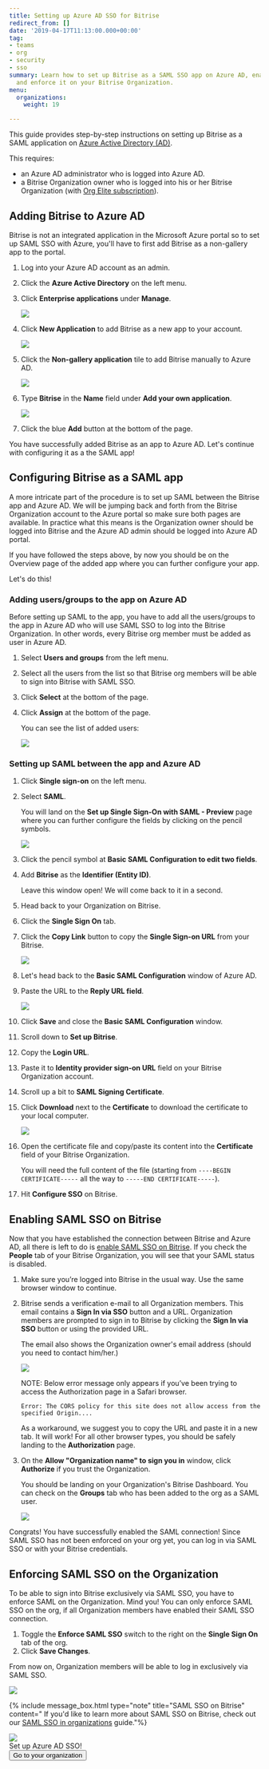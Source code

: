 ```yaml
---
title: Setting up Azure AD SSO for Bitrise
redirect_from: []
date: '2019-04-17T11:13:00.000+00:00'
tag:
- teams
- org
- security
- sso
summary: Learn how to set up Bitrise as a SAML SSO app on Azure AD, enable SAML SSO
  and enforce it on your Bitrise Organization.
menu:
  organizations:
    weight: 19

---
```

This guide provides step-by-step instructions on setting up Bitrise as a SAML application on [Azure Active Directory (AD)](https://azure.microsoft.com/en-us/).

This requires:

* an Azure AD administrator who is logged into Azure AD.
* a Bitrise Organization owner who is logged into his or her Bitrise Organization (with [Org Elite subscription](https://www.bitrise.io/pricing/teams)).

## Adding Bitrise to Azure AD

Bitrise is not an integrated application in the Microsoft Azure portal so to set up SAML SSO with Azure, you'll have to first add Bitrise as a non-gallery app to the portal.

1. Log into your Azure AD account as an admin.
2. Click the **Azure Active Directory** on the left menu.
3. Click **Enterprise applications** under **Manage**.

   ![](/img/active-directory.png)
4. Click **New Application** to add Bitrise as a new app to your account.

   ![](/img/azure-enterprise-application-1.jpg)
5. Click the **Non-gallery application** tile to add Bitrise manually to Azure AD.

   ![](/img/non-gallery-application.jpg)
6. Type **Bitrise** in the **Name** field under **Add your own application**.

   ![](/img/bitrise-added-as-an-app.png)
7. Click the blue **Add** button at the bottom of the page.

You have successfully added Bitrise as an app to Azure AD. Let's continue with configuring it as a the SAML app!

## Configuring Bitrise as a SAML app

A more intricate part of the procedure is to set up SAML between the Bitrise app and Azure AD. We will be jumping back and forth from the Bitrise Organization account to the Azure portal so make sure both pages are available. In practice what this means is the Organization owner should be logged into Bitrise and the Azure AD admin should be logged into Azure AD portal.

If you have followed the steps above, by now you should be on the Overview page of the added app where you can further configure your app.

Let's do this!

### Adding users/groups to the app on Azure AD

Before setting up SAML to the app, you have to add all the users/groups to the app in Azure AD who will use SAML SSO to log into the Bitrise Organization. In other words, every Bitrise org member must be added as user in Azure AD.

1. Select **Users and groups** from the left menu.
2. Select all the users from the list so that Bitrise org members will be able to sign into Bitrise with SAML SSO.
3. Click **Select** at the bottom of the page.
4. Click **Assign** at the bottom of the page.

   You can see the list of added users:

   ![](/img/added-user.png)

### Setting up SAML between the app and Azure AD

 1. Click **Single sign-on** on the left menu.
 2. Select **SAML**.

    You will land on the **Set up Single Sign-On with SAML - Preview** page where you can further configure the fields by clicking on the pencil symbols.

    ![](/img/provide-details_back_to_bitrise-2.jpg)
 3. Click the pencil symbol at **Basic SAML Configuration to edit two fields**.
 4. Add **Bitrise** as the **Identifier (Entity ID)**.

    Leave this window open! We will come back to it in a second.
 5. Head back to your Organization on Bitrise.
 6. Click the **Single Sign On** tab.
 7. Click the **Copy Link** button to copy the **Single Sign-on URL** from your Bitrise.

    ![](https://devcenter.bitrise.io/img/sso-saml-page.jpg)
 8. Let's head back to the **Basic SAML Configuration** window of Azure AD.
 9. Paste the URL to the **Reply URL field**.

    ![](/img/basic-saml-config.jpg)
10. Click **Save** and close the **Basic SAML Configuration** window.
11. Scroll down to **Set up Bitrise**.
12. Copy the **Login URL**.
13. Paste it to **Identity provider sign-on URL** field on your Bitrise Organization account.
14. Scroll up a bit to **SAML Signing Certificate**.
15. Click **Download** next to the **Certificate** to download the certificate to your local computer.

    ![](/img/certificate-azure.jpg)
16. Open the certificate file and copy/paste its content into the **Certificate** field of your Bitrise Organization.

    You will need the full content of the file (starting from   `----BEGIN CERTIFICATE-----` all the way to `-----END CERTIFICATE-----`).
17. Hit **Configure SSO** on Bitrise.

## Enabling SAML SSO on Bitrise

Now that you have established the connection between Bitrise and Azure AD, all there is left to do is [enable SAML SSO on Bitrise](/team-management/organizations/saml-sso-in-organizations/#enabling-saml-sso). If you check the **People** tab of your Bitrise Organization, you will see that your SAML status is disabled.

1. Make sure you’re logged into Bitrise in the usual way. Use the same browser window to continue.
2. Bitrise sends a verification e-mail to all Organization members. This email contains a **Sign In via SSO** button and a URL. Organization members are prompted to sign in to Bitrise by clicking the **Sign In via SSO** button or using the provided URL.

   The email also shows the Organization owner's email address (should you need to contact him/her.)

   ![](/img/saml-invitation-authentication.jpg)

   NOTE: Below error message only appears if you’ve been trying to access the Authorization page in a Safari browser.

       Error: The CORS policy for this site does not allow access from the specified Origin....

   As a workaround, we suggest you to copy the URL and paste it in a new tab. It will work! For all other browser types, you should be safely landing to the **Authorization** page.
3. On the **Allow "Organization name" to sign you in** window, click **Authorize** if you trust the Organization.

   You should be landing on your Organization's Bitrise Dashboard. You can check on the **Groups** tab who has been added to the org as a SAML user.

   ![](/img/gorups-saml.jpg)

Congrats! You have successfully enabled the SAML connection! Since SAML SSO has not been enforced on your org yet, you can log in via SAML SSO or with your Bitrise credentials.

## Enforcing SAML SSO on the Organization

To be able to sign into Bitrise exclusively via SAML SSO, you have to enforce SAML on the Organization. Mind you! You can only enforce SAML SSO on the org, if all Organization members have enabled their SAML SSO connection.

1. Toggle the **Enforce SAML SSO** switch to the right on the **Single Sign On** tab of the org.
2. Click **Save Changes**.

From now on, Organization members will be able to log in exclusively via SAML SSO.

![](/img/enforced-saml-sso.jpg)

{% include message_box.html type="note" title="SAML SSO on Bitrise" content=" If you'd like to learn more about SAML SSO on Bitrise, check out our [SAML SSO in organizations](/team-management/organizations/saml-sso-in-organizations/) guide."%}

<div class="banner">
<img src="/assets/images/banner-bg-888x170.png" style="border: none;">
<div class="deploy-text">Set up Azure AD SSO!</div>
<a target="_blank" href="https://app.bitrise.io/me/profile#/overview"><button class="button">Go to your organization</button></a>
</div>